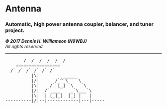 # Antenna 
 
### Automatic, high power antenna coupler, balancer, and tuner project. 


_**© 2017 Dennis H. Williamson (N9WBJ)**_  
_All rights reserved._ 

---
<pre>
       /  /  /  /  /  /
    =================
  /` /` /` /` /` /`
          |\|         _____
          |/|      /`^ \   `\
          |\|    /` [_] `\   `\
          |/|  /` ___    _`\___`\
          |\|  | [_|_]  [_] |   |
----------|/|--|------------|---|-----
</pre>